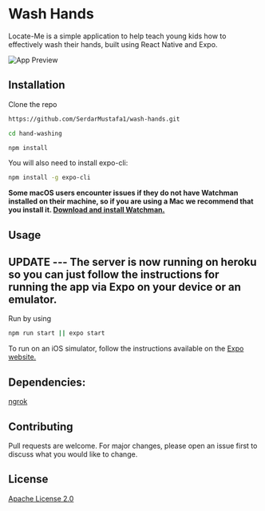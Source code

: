 # Wash Hands

Locate-Me is a simple application to help teach young kids how to effectively wash their hands, built using React Native and Expo.

![App Preview](assets/preview.gif)

## Installation

Clone the repo

```bash
https://github.com/SerdarMustafa1/wash-hands.git
```

```bash
cd hand-washing
```

```bash
npm install
```

You will also need to install expo-cli:

```bash
npm install -g expo-cli
```

**Some macOS users encounter issues if they do not have Watchman installed on their machine, so if you are using a Mac we recommend that you install it. [Download and install Watchman.](https://facebook.github.io/watchman/docs/install.html)**

## Usage

## UPDATE --- The server is now running on heroku so you can just follow the instructions for running the app via Expo on your device or an emulator. 

Run by using

```bash
npm run start || expo start
```

To run on an iOS simulator, follow the instructions available on the [Expo website.](https://docs.expo.io/versions/v36.0.0/workflow/ios-simulator/)

## Dependencies:

[ngrok](https://ngrok.com/docs)

## Contributing

Pull requests are welcome. For major changes, please open an issue first to discuss what you would like to change.

## License

[Apache License 2.0](https://opensource.org/licenses/Apache-2.0)
